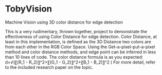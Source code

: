 # TobyVision
Machine Vision using 3D color distance for edge detection

This is a very rudimentary, thrown together, project to demonstrate the effectiveness of using Color Distance for edge detection. Color Distance, at least in this implementation, is defined as the 3D Distance two colors are from each other in the RGB Color Space. Using the Get-a-pixel-put-a-pixel method and color distance methods, and edge point can be inferred in less than 10 lines of code.
The color distance formula is as you expected:
d=√(〖(R_1  - R_2)〗^2+〖(G_1  - G_2)〗^2+〖B_1  - B_2)〗^2 )
For more detail, refer to the included research paper on the topic.

